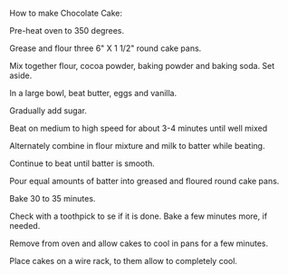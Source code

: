 How to make Chocolate Cake:

Pre-heat oven to 350 degrees.

Grease and flour three 6" X 1 1/2" round cake pans.

Mix together flour, cocoa powder, baking powder and baking soda. Set aside.

In a large bowl, beat butter, eggs and vanilla.

Gradually add sugar.

Beat on medium to high speed for about 3-4 minutes until well mixed

Alternately combine in flour mixture and milk to batter while beating.

Continue to beat until batter is smooth.

Pour equal amounts of batter into greased and floured round cake pans.

Bake 30 to 35 minutes.

Check with a toothpick to se if it is done. Bake a few minutes more, if needed.

Remove from oven and allow cakes to cool in pans for a few minutes.

Place cakes on a wire rack, to them allow to completely cool.